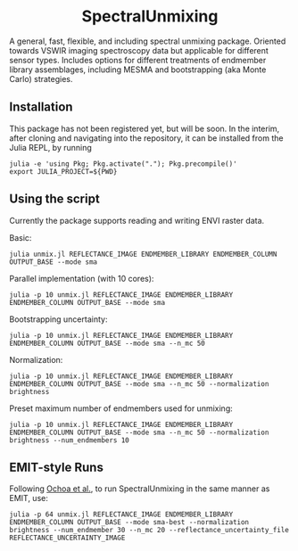 <h1 align="center">
SpectralUnmixing
</h1>
A general, fast, flexible, and including spectral unmixing package.  Oriented towards VSWIR imaging spectroscopy data but applicable for different sensor types.  Includes options for different treatments of endmember library assemblages, including MESMA and bootstrapping (aka Monte Carlo) strategies.

## Installation
This package has not been registered yet, but will be soon.  In the interim, after cloning and navigating into the repository, it can be installed from the Julia REPL, by running

```
julia -e 'using Pkg; Pkg.activate("."); Pkg.precompile()'
export JULIA_PROJECT=${PWD}
```

## Using the script
Currently the package supports reading and writing ENVI raster data.

Basic:

```
julia unmix.jl REFLECTANCE_IMAGE ENDMEMBER_LIBRARY ENDMEMBER_COLUMN OUTPUT_BASE --mode sma
```


Parallel implementation (with 10 cores):

```
julia -p 10 unmix.jl REFLECTANCE_IMAGE ENDMEMBER_LIBRARY ENDMEMBER_COLUMN OUTPUT_BASE --mode sma
```

Bootstrapping uncertainty:

```
julia -p 10 unmix.jl REFLECTANCE_IMAGE ENDMEMBER_LIBRARY ENDMEMBER_COLUMN OUTPUT_BASE --mode sma --n_mc 50
```

Normalization:

```
julia -p 10 unmix.jl REFLECTANCE_IMAGE ENDMEMBER_LIBRARY ENDMEMBER_COLUMN OUTPUT_BASE --mode sma --n_mc 50 --normalization brightness
```

Preset maximum number of endmembers used for unmixing:

```
julia -p 10 unmix.jl REFLECTANCE_IMAGE ENDMEMBER_LIBRARY ENDMEMBER_COLUMN OUTPUT_BASE --mode sma --n_mc 50 --normalization brightness --num_endmembers 10
```

## EMIT-style Runs
Following [Ochoa et al.](https://d197for5662m48.cloudfront.net/documents/publicationstatus/232672/preprint_pdf/973acea360e10b97752976bf19e5c071.pdf), to run SpectralUnmixing in the same manner as EMIT, use:

```
julia -p 64 unmix.jl REFLECTANCE_IMAGE ENDMEMBER_LIBRARY ENDMEMBER_COLUMN OUTPUT_BASE --mode sma-best --normalization brightness --num_endmember 30 --n_mc 20 --reflectance_uncertainty_file REFLECTANCE_UNCERTAINTY_IMAGE
```
